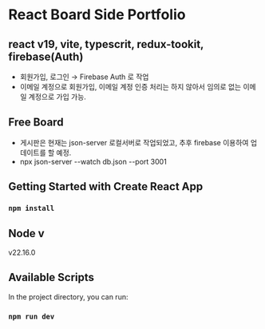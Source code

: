 # React Board Side Portfolio

## react v19, vite, typescrit, redux-tookit, firebase(Auth)

- 회원가입, 로그인 → Firebase Auth 로 작업
- 이메일 계정으로 회원가입, 이메일 계정 인증 처리는 하지 않아서 임의로 없는 이메일 계정으로 가입 가능.

## Free Board

- 게시판은 현재는 json-server 로컬서버로 작업되었고, 추후 firebase 이용하여 업데이트를 할 예정.
- npx json-server --watch db.json --port 3001

## Getting Started with Create React App

### `npm install`

## Node v

v22.16.0

## Available Scripts

In the project directory, you can run:

### `npm run dev`
